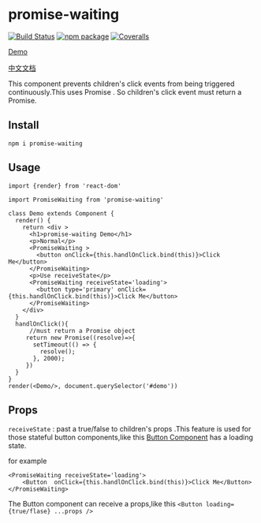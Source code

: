 # promise-waiting

[![Build Status](https://travis-ci.org/huangliop/promise-waiting.svg?branch=master)](https://travis-ci.org/huangliop/promise-waiting)
[![npm package][npm-badge]][npm]
[![Coveralls][coveralls-badge]][coveralls]

[Demo](https://huangliop.github.io/promise-waiting/)


[中文文档](./README.cn.md)

This component prevents children's click events from being triggered continuously.This uses Promise . So children's click event must return a Promise.


## Install


`npm i promise-waiting`


## Usage


```import React, {Component} from 'react'
import {render} from 'react-dom'

import PromiseWaiting from 'promise-waiting'

class Demo extends Component {
  render() {
    return <div >
      <h1>promise-waiting Demo</h1>
      <p>Normal</p>
      <PromiseWaiting >
        <button onClick={this.handlOnClick.bind(this)}>Click Me</button>
      </PromiseWaiting>
      <p>Use receiveState</p>
      <PromiseWaiting receiveState='loading'>
        <button type='primary' onClick={this.handlOnClick.bind(this)}>Click Me</button>
      </PromiseWaiting>
    </div>
  }
  handlOnClick(){ 
      //must return a Promise object
     return new Promise((resolve)=>{
       setTimeout(() => {
         resolve();
       }, 2000);
     })
  }
}
render(<Demo/>, document.querySelector('#demo'))
```

## Props

`receiveState` : past a true/false to children's props .This feature is used for those stateful button components,like this [Button Component](https://ice.work/component/button) has a loading state.

for example
```
<PromiseWaiting receiveState='loading'>
    <Button  onClick={this.handlOnClick.bind(this)}>Click Me</Button>
</PromiseWaiting>
```
The Button component can receive a props,like this `<Button loading={true/flase} ...props />`

[npm-badge]: https://img.shields.io/npm/v/npm-package.png?style=flat-square
[npm]: https://www.npmjs.com/package/promise-waiting

[coveralls-badge]: https://img.shields.io/coveralls/user/repo/master.png?style=flat-square
[coveralls]: https://coveralls.io/github/user/repo
